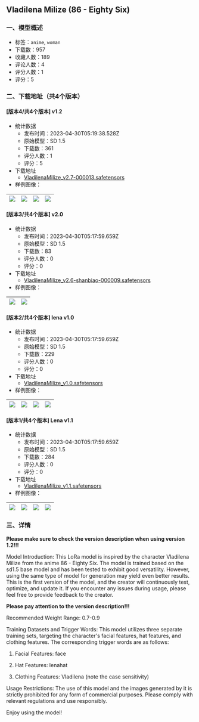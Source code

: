 ## Vladilena Milize (86 - Eighty Six)
### 一、模型概述

- 标签：`anime`, `woman`
- 下载数：957
- 收藏人数：189
- 评论人数：4
- 评分人数：1
- 评分：5

### 二、下载地址（共4个版本）

#### [版本4/共4个版本] v1.2

- 统计数据
  - 发布时间：2023-04-30T05:19:38.528Z
  - 原始模型：SD 1.5
  - 下载数：361
  - 评分人数：1
  - 评分：5
- 下载地址
  - [VladilenaMilize_v2.7-000013.safetensors](https://civitai.com/api/download/models/58651)
- 样例图像：

| <img src="https://image.civitai.com/xG1nkqKTMzGDvpLrqFT7WA/25384c6c-59a5-4202-805e-e31c07196248/width=450/695161.jpeg" /> | <img src="https://image.civitai.com/xG1nkqKTMzGDvpLrqFT7WA/dcd98a1a-0f2d-498b-83f6-0d26fe5a6322/width=450/695142.jpeg" /> | <img src="https://image.civitai.com/xG1nkqKTMzGDvpLrqFT7WA/0e09e696-4437-48db-9929-1c8275630125/width=450/695172.jpeg" /> | <img src="https://image.civitai.com/xG1nkqKTMzGDvpLrqFT7WA/8ea195d9-b61b-4422-6bcc-ff993a394100/width=450/638838.jpeg" /> |
| ---- | ---- | ---- | ---- |

#### [版本3/共4个版本] v2.0

- 统计数据
  - 发布时间：2023-04-30T05:17:59.659Z
  - 原始模型：SD 1.5
  - 下载数：83
  - 评分人数：0
  - 评分：0
- 下载地址
  - [VladilenaMilize_v2.6-shanbiao-000009.safetensors](https://civitai.com/api/download/models/58642)
- 样例图像：

| <img src="https://image.civitai.com/xG1nkqKTMzGDvpLrqFT7WA/54979fe8-8d2f-4add-d0b1-eb3ff7b0e800/width=450/638781.jpeg" /> | <img src="https://image.civitai.com/xG1nkqKTMzGDvpLrqFT7WA/b8ac1b50-4b6f-4fde-92f2-c057df366c00/width=450/638782.jpeg" /> |
| ---- | ---- |

#### [版本2/共4个版本] lena v1.0

- 统计数据
  - 发布时间：2023-04-30T05:17:59.659Z
  - 原始模型：SD 1.5
  - 下载数：229
  - 评分人数：0
  - 评分：0
- 下载地址
  - [VladilenaMilize_v1.0.safetensors](https://civitai.com/api/download/models/41487)
- 样例图像：

| <img src="https://image.civitai.com/xG1nkqKTMzGDvpLrqFT7WA/0bbe9b19-6a7c-49d9-6db8-0d0e9ac49200/width=450/457096.jpeg" /> | <img src="https://image.civitai.com/xG1nkqKTMzGDvpLrqFT7WA/dbd766b8-a9b3-48c3-970e-eddf77b41a00/width=450/457092.jpeg" /> | <img src="https://image.civitai.com/xG1nkqKTMzGDvpLrqFT7WA/bb94f2a7-da4a-452f-57f4-42d94512ae00/width=450/457090.jpeg" /> | <img src="https://image.civitai.com/xG1nkqKTMzGDvpLrqFT7WA/638663aa-f3bb-4084-3d2b-1a94a42d5e00/width=450/457097.jpeg" /> |
| ---- | ---- | ---- | ---- |

#### [版本1/共4个版本] Lena v1.1

- 统计数据
  - 发布时间：2023-04-30T05:17:59.659Z
  - 原始模型：SD 1.5
  - 下载数：284
  - 评分人数：0
  - 评分：0
- 下载地址
  - [VladilenaMilize_v1.1.safetensors](https://civitai.com/api/download/models/41976)
- 样例图像：

| <img src="https://image.civitai.com/xG1nkqKTMzGDvpLrqFT7WA/ef599576-333a-499e-5bad-65e5596e9c00/width=450/461095.jpeg" /> | <img src="https://image.civitai.com/xG1nkqKTMzGDvpLrqFT7WA/c549e18d-4f57-4ae9-9573-ba4cc5492500/width=450/461066.jpeg" /> | <img src="https://image.civitai.com/xG1nkqKTMzGDvpLrqFT7WA/43d01c88-91ed-4928-fc1b-0b0a1b00d800/width=450/461100.jpeg" /> | <img src="https://image.civitai.com/xG1nkqKTMzGDvpLrqFT7WA/9dc85499-23ba-4b16-4b17-51de6f748a00/width=450/461099.jpeg" /> |
| ---- | ---- | ---- | ---- |


### 三、详情
<p></p><p><strong>Please make sure to check the version description when using version 1.2!!!</strong></p><p></p><p>Model Introduction: This LoRa model is inspired by the character Vladilena Milize from the anime 86 - Eighty Six. The model is trained based on the sd1.5 base model and has been tested to exhibit good versatility. However, using the same type of model for generation may yield even better results. This is the first version of the model, and the creator will continuously test, optimize, and update it. If you encounter any issues during usage, please feel free to provide feedback to the creator.</p><p><strong>Please pay attention to the version description!!!</strong></p><p>Recommended Weight Range: 0.7-0.9</p><p>Training Datasets and Trigger Words: This model utilizes three separate training sets, targeting the character's facial features, hat features, and clothing features. The corresponding trigger words are as follows:</p><ol><li><p>Facial Features: face</p></li><li><p>Hat Features: lenahat</p></li><li><p>Clothing Features: Vladilena (note the case sensitivity)</p></li></ol><p>Usage Restrictions: The use of this model and the images generated by it is strictly prohibited for any form of commercial purposes. Please comply with relevant regulations and use responsibly.</p><p>Enjoy using the model!</p>